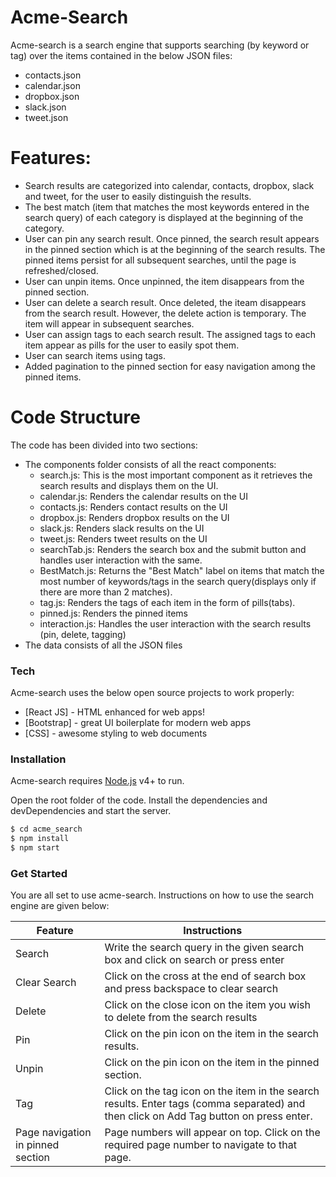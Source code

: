 # Acme-Search

Acme-search is a search engine that supports searching (by keyword or tag) over the items contained in the below JSON files:

- contacts.json
- calendar.json
- dropbox.json
- slack.json
- tweet.json

# Features:

- Search results are categorized into calendar, contacts, dropbox, slack and tweet, for the user to easily distinguish the results.
- The best match (item that matches the most keywords entered in the search query) of each category is displayed at the beginning of the category.
- User can pin any search result. Once pinned, the search result appears in the pinned section which is at the beginning of the search results. The pinned items persist for all subsequent searches, until the page is refreshed/closed.
- User can unpin items. Once unpinned, the item disappears from the pinned section.
- User can delete a search result. Once deleted, the iteam disappears from the search result. However, the delete action is temporary. The item will appear in subsequent searches.
- User can assign tags to each search result. The assigned tags to each item appear as pills for the user to easily spot them.
- User can search items using tags.
- Added pagination to the pinned section for easy navigation among the pinned items.

# Code Structure

The code has been divided into two sections:

- The components folder consists of all the react components:
  - search.js: This is the most important component as it retrieves the search results and displays them on the UI.
  - calendar.js: Renders the calendar results on the UI
  - contacts.js: Renders contact results on the UI
  - dropbox.js: Renders dropbox results on the UI
  - slack.js: Renders slack results on the UI
  - tweet.js: Renders tweet results on the UI
  - searchTab.js: Renders the search box and the submit button and handles user interaction with the same.
  - BestMatch.js: Returns the "Best Match" label on items that match the most number of keywords/tags in the search query(displays only if there are more than 2 matches).
  - tag.js: Renders the tags of each item in the form of pills(tabs).
  - pinned.js: Renders the pinned items
  - interaction.js: Handles the user interaction with the search results (pin, delete, tagging)
- The data consists of all the JSON files

### Tech

Acme-search uses the below open source projects to work properly:

- [React JS] - HTML enhanced for web apps!
- [Bootstrap] - great UI boilerplate for modern web apps
- [CSS] - awesome styling to web documents

### Installation

Acme-search requires [Node.js](https://nodejs.org/) v4+ to run.

Open the root folder of the code.
Install the dependencies and devDependencies and start the server.

```sh
$ cd acme_search
$ npm install
$ npm start
```

### Get Started

You are all set to use acme-search. Instructions on how to use the search engine are given below:

| Feature                           | Instructions                                                                                                                           |
| --------------------------------- | -------------------------------------------------------------------------------------------------------------------------------------- |
| Search                            | Write the search query in the given search box and click on search or press enter                                                      |
| Clear Search                      | Click on the cross at the end of search box and press backspace to clear search                                                        |
| Delete                            | Click on the close icon on the item you wish to delete from the search results                                                         |
| Pin                               | Click on the pin icon on the item in the search results.                                                                               |
| Unpin                             | Click on the pin icon on the item in the pinned section.                                                                               |
| Tag                               | Click on the tag icon on the item in the search results. Enter tags (comma separated) and then click on Add Tag button on press enter. |
| Page navigation in pinned section | Page numbers will appear on top. Click on the required page number to navigate to that page.                                           |
